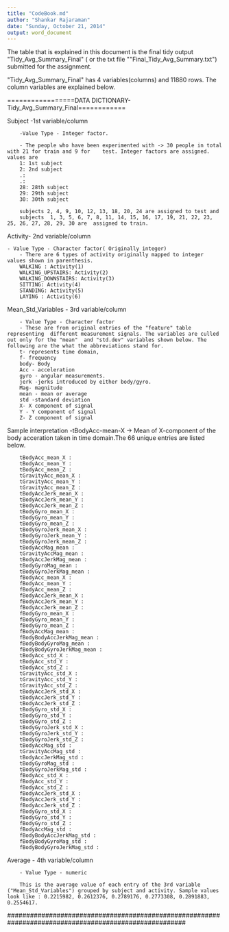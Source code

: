 ```yaml
---
title: "CodeBook.md"
author: "Shankar Rajaraman"
date: "Sunday, October 21, 2014"
output: word_document
---
```


The table that is explained in this document is the final tidy output "Tidy_Avg_Summary_Final" ( or the txt file ""Final_Tidy_Avg_Summary.txt") submitted for the assignment. 

"Tidy_Avg_Summary_Final" has 4 variables(columns) and 11880 rows. The column variables are explained below.

=================DATA DICTIONARY- Tidy_Avg_Summary_Final============ 

Subject -1st variable/column

        -Value Type - Integer factor. 
        
        - The people who have been experimented with -> 30 people in total with 21 for train and 9 for    test. Integer factors are assigned. values are  
        1: 1st subject
        2: 2nd subject
        .:
        .:
        28: 28th subject
        29: 29th subject
        30: 30th subject
        
        subjects 2, 4, 9, 10, 12, 13, 18, 20, 24 are assigned to test and
        subjects  1, 3, 5, 6, 7, 8, 11, 14, 15, 16, 17, 19, 21, 22, 23, 25, 26, 27, 28, 29, 30 are  assigned to train.
        


Activity- 2nd variable/column


	- Value Type - Character factor( Originally integer)
        - There are 6 types of activity originally mapped to integer values shown in parenthesis.
        WALKING : Activity(1)
        WALKING_UPSTAIRS: Activity(2)
        WALKING_DOWNSTAIRS: Activity(3)
        SITTING: Activity(4)
        STANDING: Activity(5)
        LAYING : Activity(6)
        
        
        
Mean_Std_Variables - 3rd variable/column
        
        
        - Value Type - Character factor
        - These are from original entries of the "feature" table representing  different measurement signals. The variables are culled out only for the "mean"  and "std.dev" variables shown below. The following are the what the abbreviations stand for.
        t- represents time domain,
        f- frequency
        body- Body
        Acc - acceleration
        gyro - angular measurements.
        jerk -jerks introduced by either body/gyro. 
        Mag- magnitude
        mean - mean or average
        std -standard deviation
        X- X component of signal
        Y - Y component of signal
        Z- Z component of signal
Sample interpretation -tBodyAcc-mean-X -> Mean of X-component of the body acceration taken in time domain.The 66 unique entries are listed below.

        tBodyAcc_mean_X :
        tBodyAcc_mean_Y :
        tBodyAcc_mean_Z :
        tGravityAcc_mean_X :
        tGravityAcc_mean_Y :
        tGravityAcc_mean_Z :
        tBodyAccJerk_mean_X :
        tBodyAccJerk_mean_Y :
        tBodyAccJerk_mean_Z :
        tBodyGyro_mean_X :
        tBodyGyro_mean_Y :
        tBodyGyro_mean_Z :
        tBodyGyroJerk_mean_X :
        tBodyGyroJerk_mean_Y :
        tBodyGyroJerk_mean_Z :
        tBodyAccMag_mean :
        tGravityAccMag_mean :
        tBodyAccJerkMag_mean :
        tBodyGyroMag_mean :
        tBodyGyroJerkMag_mean :
        fBodyAcc_mean_X :
        fBodyAcc_mean_Y :
        fBodyAcc_mean_Z :
        fBodyAccJerk_mean_X :
        fBodyAccJerk_mean_Y :
        fBodyAccJerk_mean_Z :
        fBodyGyro_mean_X :
        fBodyGyro_mean_Y :
        fBodyGyro_mean_Z :
        fBodyAccMag_mean :
        fBodyBodyAccJerkMag_mean :
        fBodyBodyGyroMag_mean :
        fBodyBodyGyroJerkMag_mean :
        tBodyAcc_std_X :
        tBodyAcc_std_Y :
        tBodyAcc_std_Z :
        tGravityAcc_std_X :
        tGravityAcc_std_Y :
        tGravityAcc_std_Z :
        tBodyAccJerk_std_X :
        tBodyAccJerk_std_Y :
        tBodyAccJerk_std_Z :
        tBodyGyro_std_X :
        tBodyGyro_std_Y :
        tBodyGyro_std_Z :
        tBodyGyroJerk_std_X :
        tBodyGyroJerk_std_Y :
        tBodyGyroJerk_std_Z :
        tBodyAccMag_std :
        tGravityAccMag_std :
        tBodyAccJerkMag_std :
        tBodyGyroMag_std :
        tBodyGyroJerkMag_std :
        fBodyAcc_std_X :
        fBodyAcc_std_Y :
        fBodyAcc_std_Z :
        fBodyAccJerk_std_X :
        fBodyAccJerk_std_Y :
        fBodyAccJerk_std_Z :
        fBodyGyro_std_X :
        fBodyGyro_std_Y :
        fBodyGyro_std_Z :
        fBodyAccMag_std :
        fBodyBodyAccJerkMag_std :
        fBodyBodyGyroMag_std :
        fBodyBodyGyroJerkMag_std :


Average - 4th variable/column 

        - Value Type - numeric

        This is the average value of each entry of the 3rd variable ("Mean_Std_Variables") grouped by subject and activity. Sample values look like : 0.2215982, 0.2612376, 0.2789176, 0.2773308, 0.2891883, 0.2554617.
        
#######################################################################################################

